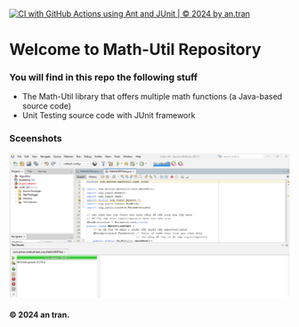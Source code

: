 [![CI with GitHub Actions using Ant and JUnit | © 2024 by an.tran](https://github.com/antran9128/math-util/actions/workflows/ci-junit.yml/badge.svg)](https://github.com/antran9128/math-util/actions/workflows/ci-junit.yml)

# Welcome to Math-Util Repository
### You will find in this repo the following stuff
* The Math-Util library that offers multiple math functions (a Java-based source code)
* Unit Testing source code with JUnit framework

### Sceenshots
![DDT & TDD with JUnit](https://github.com/antran9128/math-util/blob/main/images/DDTwithJUnit.png)
#### © 2024 an tran.